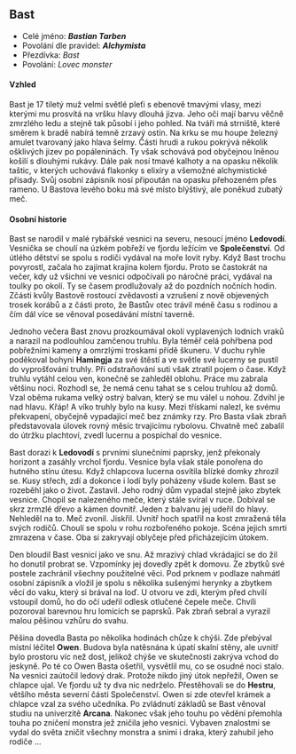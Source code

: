 ## Bast
 - Celé jméno: ***Bastian Tarben***
 - Povolání dle pravidel: ***Alchymista***
 - Přezdívka: *Bast*
 - Povolání: *Lovec monster*

#### Vzhled
Bast je 17 tiletý muž velmi světlé pleťi s ebenově tmavými vlasy, mezi kterými mu prosvítá na vršku hlavy dlouhá jizva. Jeho oči mají barvu věčně zmrzlého ledu a stejně tak působí i jeho pohled. Na tváři má strniště, které směrem k bradě nabírá temně zrzavý ostín. Na krku se mu houpe železný amulet tvarovaný jako hlava šelmy. Části hrudi a rukou pokrývá několik ošklivých jizev po popáleninách. Ty však schovává pod obyčejnou lněnou košilí s dlouhými rukávy. Dále pak nosí tmavé kalhoty a na opasku několik taštic, v kterých uchovává flakonky s elixíry a všemožné alchymistické přísady. Svůj osobní zápisník nosí připoután na opasku přehozeném přes rameno. U Bastova levého boku má své místo blýštivý, ale poněkud zubatý meč. 

#### Osobní historie
Bast se narodil v malé rybářské vesnici na severu, nesoucí jméno **Ledovodí**. Vesnička se choulí na úzkém pobřeží ve fjordu ležícím ve **Společenství**. Od útlého dětství se spolu s rodiči vydával na moře lovit ryby. Když Bast trochu povyrostl, začala ho zajímat krajina kolem fjordu. Proto se častokrát na večer, kdy už všichni ve vesnici odpočívali po náročné práci, vydával na toulky po okolí. Ty se časem prodlužovaly až do pozdních nočních hodin. Zčásti kvůly Bastově rostoucí zvědavosti a vzrušení z nově objevených trosek korábů a z části proto, že Bastův otec trávil méně času s rodinou a čím dál více se věnoval posedávání místní taverně.

Jednoho večera Bast znovu prozkoumával okolí vyplavených lodních vraků a narazil na podlouhlou zamčenou truhlu. Byla téměř celá pohřbena pod pobřežními kameny a omrzlými troskami přídě škuneru. V duchu ryhle poděkoval bohyni **Hamingja** za své štěstí a ve světle své lucerny se pustil do vyprošťování truhly. Při odstraňování suti však ztratil pojem o čase. Když truhlu vytáhl celou ven, konečně se zahleděl oblohu. Práce mu zabrala většinu noci. Rozhodl se, že nemá cenu tahat se s celou truhlou až domů. Vzal oběma rukama velký ostrý balvan, který se mu válel u nohou. Zdvihl je nad hlavu. Křáp! A víko truhly bylo na kusy. Mezi třískami nalezl, ke svému překvapení, obyčejně vypadajicí meč bez známky rzy. Pro Basta však zbraň představovala úlovek rovný měsíc trvajícímu rybolovu. Chvatně meč zabalil do útržku plachtoví, zvedl lucernu a pospíchal do vesnice.

Bast dorazi k **Ledovodí** s prvními slunečními paprsky, jenž překonaly horizont a zasáhly vrchol fjordu. Vesnice byla však stále ponořena do hutného stínu útesu. Když chlapcova lucerna osvítila blízké domky zhrozil se. Kusy střech, zdí a dokonce i lodí byly poházeny všude kolem. Bast se rozeběhl jako o život. Zastavil. Jeho rodný dům vypadal stejně jako zbytek vesnice. Chopil se nalezeného meče, který stále svíral v ruce. Dobíval se skrz zrmzlé dřevo a kámen dovnitř. Jeden z balvanu jej udeřil do hlavy. Nehleděl na to. Meč zvonil. Jiskřil. Uvnitř hoch spatřil na kost zmražená těla svých rodičů. Choulí se spolu v rohu rozbořeného pokoje. Scéna jejich smrti zmrazena v čase. Oba si zakryvají oblyčeje před přicházejícím útokem.

Den bloudil Bast vesnicí jako ve snu. Až mrazivý chlad vkrádající se do žil ho donutil probrat se. Vzpomínky jej dovedly zpět k domovu. Ze zbytků své postele zachránil všechny použitelné věci. Pod prknem v podlaze nahmátl osobní zápisník a vložil je spolu s několika sušenými herynky a zbytkem věcí do vaku, který si brával na loď. U otvoru ve zdi, kterým před chvílí vstoupil domů, ho do očí udeřil odlesk otlučené čepele meče. Chvíli pozoroval barevnou hru lomících se paprsků. Pak zbraň sebral a vyrazil malou pěšinou vzhůru do svahu.

Pěšina dovedla Basta po několika hodinách chůze k chýši. Zde přebýval místní léčitel **Owen**. Budova byla natěsnána k úpatí skalní stěny, ale uvnitř bylo prostoru víc než dost, jelikož chýše ve skutečnosti zakrýva vchod do jeskyně. Po té co Owen Basta ošetřil, vysvětlil mu, co se osudné noci stalo. Na vesnici zaútočil ledový drak. Protože nikdo jiný útok nepřežil, Owen se chlapce ujal. Ve fjordu už ty dva nic nedrželo. Přestěhovali se do **Hestru**, většího města severní části Společenství. Owen si zde otevřel krámek a chlapce vzal za svého učedníka. Po zvládnutí základů se Bast věnoval studiu na univerzitě **Arcana**. Nakonec však jeho touhu po vědění přemohla touha po zničení monstra jež zničila jeho vesnici. Vybaven znalostmi se vydal do světa zničit všechny monstra a snimi i draka, který zahubil jeho rodiče  ...
